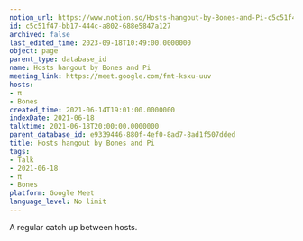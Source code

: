 ```yaml
---
notion_url: https://www.notion.so/Hosts-hangout-by-Bones-and-Pi-c5c51f47bb17444ca802688e5847a127
id: c5c51f47-bb17-444c-a802-688e5847a127
archived: false
last_edited_time: 2023-09-18T10:49:00.0000000
object: page
parent_type: database_id
name: Hosts hangout by Bones and Pi
meeting_link: https://meet.google.com/fmt-ksxu-uuv
hosts:
- π
- Bones
created_time: 2021-06-14T19:01:00.0000000
indexDate: 2021-06-18
talktime: 2021-06-18T20:00:00.0000000
parent_database_id: e9339446-880f-4ef0-8ad7-8ad1f507dded
title: Hosts hangout by Bones and Pi
tags:
- Talk
- 2021-06-18
- π
- Bones
platform: Google Meet
language_level: No limit
---
```


A regular catch up between hosts.


